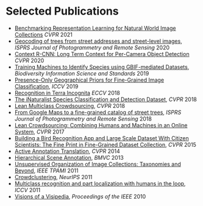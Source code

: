 # Selected Publications

* [Benchmarking Representation Learning for Natural World Image Collections](https://arxiv.org/abs/2103.16483) *CVPR* 2021 
* [Geocoding of trees from street addresses and street-level images](https://www.sciencedirect.com/science/article/abs/pii/S0924271620300356), *ISPRS Journal of Photogrammetry and Remote Sensing* 2020
* [Context R-CNN: Long Term Context for Per-Camera Object Detection](https://openaccess.thecvf.com/content_CVPR_2020/html/Beery_Context_R-CNN_Long_Term_Temporal_Context_for_Per-Camera_Object_Detection_CVPR_2020_paper.html) *CVPR* 2020
* [Training Machines to Identify Species using GBIF-mediated Datasets](https://search.proquest.com/openview/b76dcece5bff4f7886b64c4056deb051/1?pq-origsite=gscholar&cbl=2049297), *Biodiversity Information Science and Standards* 2019
* [Presence-Only Geographical Priors for Fine-Grained Image Classification](https://openaccess.thecvf.com/content_ICCV_2019/html/Aodha_Presence-Only_Geographical_Priors_for_Fine-Grained_Image_Classification_ICCV_2019_paper.html), *ICCV* 2019
* [Recognition in Terra Incognita](https://openaccess.thecvf.com/content_ECCV_2018/html/Beery_Recognition_in_Terra_ECCV_2018_paper.html) *ECCV* 2018
* [The iNaturalist Species Classification and Detection Dataset](https://openaccess.thecvf.com/content_cvpr_2018/html/Van_Horn_The_INaturalist_Species_CVPR_2018_paper.html), *CVPR* 2018
* [Lean Multiclass Crowdsourcing](https://openaccess.thecvf.com/content_cvpr_2018/html/Van_Horn_Lean_Multiclass_Crowdsourcing_CVPR_2018_paper.html), *CVPR* 2018
* [From Google Maps to a fine-grained catalog of street trees](https://www.sciencedirect.com/science/article/abs/pii/S0924271617303453), *ISPRS Journal of Photogrammetry and Remote Sensing* 2018
* [Lean Crowdsourcing: Combining Humans and Machines in an Online System](https://openaccess.thecvf.com/content_cvpr_2017/html/Branson_Lean_Crowdsourcing_Combining_CVPR_2017_paper.html), *CVPR* 2017
* [Building a Bird Recognition App and Large Scale Dataset With Citizen Scientists: The Fine Print in Fine-Grained Dataset Collection](https://openaccess.thecvf.com/content_cvpr_2015/html/Horn_Building_a_Bird_2015_CVPR_paper.html), *CVPR* 2015
* [Active Annotation Translation](https://openaccess.thecvf.com/content_cvpr_2014/html/Branson_Active_Annotation_Translation_2014_CVPR_paper.html), *CVPR* 2014
* [Hierarchical Scene Annotation](http://www.bmva.org/bmvc/2013/Papers/paper0084/abstract0084.pdf), *BMVC* 2013
* [Unsupervised Organization of Image Collections: Taxonomies and Beyond](https://ieeexplore.ieee.org/abstract/document/5753900), *IEEE TPAMI* 2011
* [Crowdclustering](https://papers.nips.cc/paper/2011/hash/c86a7ee3d8ef0b551ed58e354a836f2b-Abstract.html), *NeurIPS* 2011
* [Multiclass recognition and part localization with humans in the loop](https://ieeexplore.ieee.org/abstract/document/6126539), *ICCV* 2011 
* [Visions of a Visipedia](https://ieeexplore.ieee.org/abstract/document/5477158?casa_token=OzYTkIUDtJkAAAAA:bpdzEqSU0ZPmQ2z91jkLTJ-hHKr0mxoS59uUruzt9RQNRL3Pm57xdN7Z2weegMd6Tx220odZ9Q), *Proceedings of the IEEE* 2010
